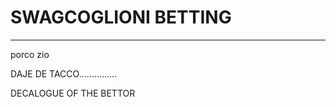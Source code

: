 # SWAGCOGLIONI BETTING
-----------------------------------------
<meta name="google-site-verification" content="fvjT54QYJ97ObubB-UI0xL6TdFIx_qPLHMgZAv-mJhw" />
porco zio

DAJE DE TACCO...............

DECALOGUE OF THE BETTOR
